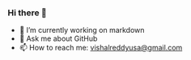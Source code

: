 ### Hi there 👋

- 🔭 I’m currently working on markdown
- 💬 Ask me about GitHub
- 📫 How to reach me: vishalreddyusa@gmail.com
